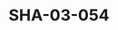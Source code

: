 ---
pid: SHA-03-054
title: SHA-03-054
language: en
collection: Sharhabil Ahmed
original_label: 
rights: Sharhabil Ahmed
location_of_original: Sharhabil Ahmed
photographer_or_studio: 
scanned_from: photograph 8.9 by 13.9
_date: 1964-1965
location: Khartoum
description: Sharhabil Ahmed
additional_notes: 
permission_display: 'yes'
on_server: 'no'
on_website: 'no'
permalink: /archive/en/sha-03-054.html
layout: photo-page
---